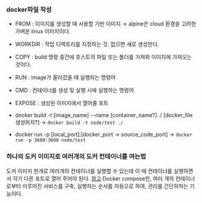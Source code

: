 ### docker파일 작성
- FROM : 이미지를 생성할 때 사용할 기반 이미지 → alpine은 cloud 환경을 고려한 가벼운 linux 이미지이다.
- WORKDIR : 작업 디렉토리를 지정하는 것. 없으면 새로 생성한다.
- COPY : build 명령 중간에 호스트의 파일 또는 폴더를 가져와 이미지에 가져오는 것이다.
- RUN : image가 올라갔을 때 실행되는 명령어
- CMD : 컨테이너를 생성 및 실행 시에 실행하는 명령어
- EXPOSE : 생성된 이미지에서 열어줄 포트


- docker build -t [image_name] --name [container_name?] ./ [docker_file생성위치?]
→ `docker build -t node/test ./ `
- docker run -p [local_port]:[docker_port -> source_code_port]
→ `docker run -p 3600:3600 node/test`

### 하나의 도커 이미지로 여러개의 도커 컨테이너를 여는법
도커 이미지 한개로 여러개의 컨테이너를 실행할 수 있는데 이 때 컨테이너를 실행하면서 각기 다른 포트로 열어 주어야 된다.
[참고](https://phin09.tistory.com/81)
Docker compose란, 여러 개의 컨테이너로부터 이루어진 서비스를 구축, 실행하는 순서를 자동으로 하여, 관리를 간단히하는 기능이다.
